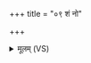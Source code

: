 +++
title = "०९ शं नो"

+++
<details><summary>मूलम् (VS)</summary>

शं नो॒ अदि॑तिर्भवतु व्र॒तेभिः॒ शं नो॑ भवन्तु म॒रुतः॑ स्व॒र्काः। शं नो॒ विष्णुः॒ शमु॑ पू॒षा नो॑ अस्तु॒ शं नो॑ भ॒वित्रं॒ शम्व॑स्तु वा॒युः ॥
</details>